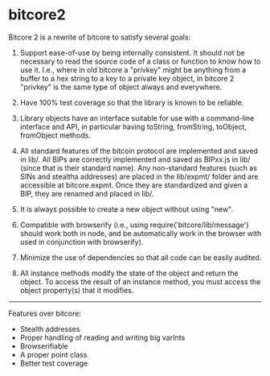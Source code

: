 bitcore2
========

Bitcore 2 is a rewrite of bitcore to satisfy several goals:

1) Support ease-of-use by being internally consistent. It should not be
necessary to read the source code of a class or function to know how to use it.
I.e., where in old bitcore a "privkey" might be anything from a buffer to a hex
string to a key to a private key object, in bitcore 2 "privkey" is the same
type of object always and everywhere.

2) Have 100% test coverage so that the library is known to be reliable.

3) Library objects have an interface suitable for use with a command-line
interface and API, in particular having toString, fromString, toObject,
fromObject methods.

4) All standard features of the bitcoin protocol are implemented and saved in
lib/. All BIPs are correctly implemented and saved as BIPxx.js in lib/ (since
that is their standard name). Any non-standard features (such as SINs and
stealtha addresses) are placed in the lib/expmt/ folder and are accessible at
bitcore.expmt. Once they are standardized and given a BIP, they are renamed and
placed in lib/.

5) It is always possible to create a new object without using "new".

6) Compatible with browserify (i.e., using require('bitcore/lib/message')
should work both in node, and be automatically work in the browser with used in
conjunction with browserify).

7) Minimize the use of dependencies so that all code can be easily audited.

8) All instance methods modify the state of the object and return the object.
To access the result of an instance method, you must access the object
property(s) that it modifies.

-------------------------
Features over bitcore:
* Stealth addresses
* Proper handling of reading and writing big varInts
* Browserifiable
* A proper point class
* Better test coverage
